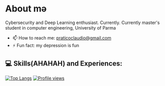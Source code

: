# About mə
Cybersecurity and Deep Learning enthusiast. Currently. Currently master's student in computer engineering, University of Parma
- 📫 How to reach me: praticoclaudio@gmail.com
- ⚡ Fun fact: my depression is fun

## 💻 Skills(AHAHAH) and Experiences:

<!--
[<img src='https://cdn.jsdelivr.net/npm/simple-icons@3.0.1/icons/github.svg' alt='github' height='40'>](https://github.com/nicelycla) 
[<img src='https://cdn.jsdelivr.net/npm/simple-icons@3.0.1/icons/linkedin.svg' alt='linkedin' height='40'>](https://www.linkedin.com/)
[<img src='https://cdn.jsdelivr.net/npm/simple-icons@3.0.1/icons/instagram.svg' alt='instagram' height='40'>](https://www.instagram.com//)
[<img src='https://cdn.jsdelivr.net/npm/simple-icons@3.0.1/icons/icloud.svg' alt='website' height='40'>](https://nicelycla.github.io/WebSite/)  
-->

<!--
[![GitHub stats](https://github-readme-stats.vercel.app/api?username=NicelyCla&show_icons=true&theme=gruvbox&layout=compact&hide_border=true)](https://github.com/NicelyCla)
-->
[![Top Langs](https://github-readme-stats.vercel.app/api/top-langs/?username=NicelyCla&langs_count=6&theme=monokai&layout=compact&hide_border=tru&custom_title=Languages%20(Used%20Badly))](https://github.com/NicelyCla)
[![Profile views](https://gpvc.arturio.dev/nicelycla)](https://github.com/NicelyCla)

<!--
**nicelycla/nicelycla** is a ✨ _special_ ✨ repository because its `README.md` (this file) appears on your GitHub profile.

Here are some ideas to get you started:

- 🔭 I’m currently working on ...
- 🌱 I’m currently learning ...
- 👯 I’m looking to collaborate on ...
- 🤔 I’m looking for help with ...
- 💬 Ask me about ...
- 📫 How to reach me: ...
- 😄 Pronouns: ...
- ⚡ Fun fact: ...
-->

<!---
NicelyCla/NicelyCla is a ✨ special ✨ repository because its `README.md` (this file) appears on your GitHub profile.
You can click the Preview link to take a look at your changes.
--->
